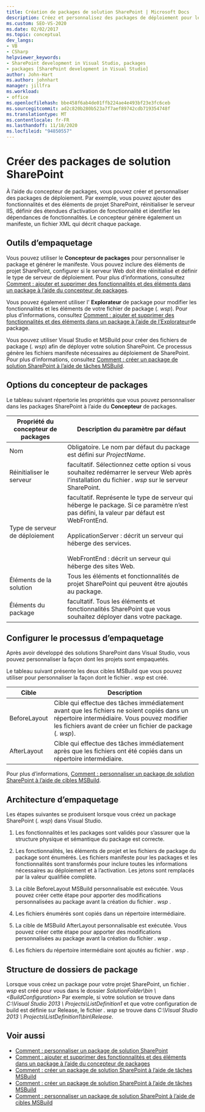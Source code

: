 ```yaml
---
title: Création de packages de solution SharePoint | Microsoft Docs
description: Créez et personnalisez des packages de déploiement pour les solutions SharePoint à l’aide du concepteur de packages. Explorez les outils d’empaquetage, les options du concepteur et la structure des dossiers.
ms.custom: SEO-VS-2020
ms.date: 02/02/2017
ms.topic: conceptual
dev_langs:
- VB
- CSharp
helpviewer_keywords:
- SharePoint development in Visual Studio, packages
- packages [SharePoint development in Visual Studio]
author: John-Hart
ms.author: johnhart
manager: jillfra
ms.workload:
- office
ms.openlocfilehash: bbe458f6ab4de01ffb224ae4e493bf23e3fc6ceb
ms.sourcegitcommit: ad2c820b280b523a7f7aef89742cdb719354748f
ms.translationtype: MT
ms.contentlocale: fr-FR
ms.lasthandoff: 11/18/2020
ms.locfileid: "94850557"
---
```

# <a name="create-sharepoint-solution-packages"></a>Créer des packages de solution SharePoint
  À l’aide du concepteur de packages, vous pouvez créer et personnaliser des packages de déploiement. Par exemple, vous pouvez ajouter des fonctionnalités et des éléments de projet SharePoint, réinitialiser le serveur IIS, définir des étendues d’activation de fonctionnalité et identifier les dépendances de fonctionnalités. Le concepteur génère également un manifeste, un fichier XML qui décrit chaque package.

## <a name="packaging-tools"></a>Outils d’empaquetage
 Vous pouvez utiliser le **Concepteur de packages** pour personnaliser le package et générer le manifeste. Vous pouvez inclure des éléments de projet SharePoint, configurer si le serveur Web doit être réinitialisé et définir le type de serveur de déploiement. Pour plus d’informations, consultez [Comment : ajouter et supprimer des fonctionnalités et des éléments dans un package à l’aide du concepteur de packages](../sharepoint/how-to-add-and-remove-features-and-items-to-a-package-by-using-the-package-designer.md).

 Vous pouvez également utiliser l' **Explorateur** de package pour modifier les fonctionnalités et les éléments de votre fichier de package (*. wsp*). Pour plus d’informations, consultez [Comment : ajouter et supprimer des fonctionnalités et des éléments dans un package à l’aide de l’Explorateur](../sharepoint/how-to-add-and-remove-features-and-items-to-a-package-by-using-the-packaging-explorer.md)de package.

 Vous pouvez utiliser Visual Studio et MSBuild pour créer des fichiers de package (*. wsp*) afin de déployer votre solution SharePoint. Ce processus génère les fichiers manifeste nécessaires au déploiement de SharePoint. Pour plus d’informations, consultez [Comment : créer un package de solution SharePoint à l’aide de tâches MSBuild](../sharepoint/how-to-create-a-sharepoint-solution-package-by-using-msbuild-tasks.md).

## <a name="package-designer-options"></a>Options du concepteur de packages
 Le tableau suivant répertorie les propriétés que vous pouvez personnaliser dans les packages SharePoint à l’aide du **Concepteur** de packages.

|Propriété du concepteur de packages|Description du paramètre par défaut|
|-------------------------------|------------------------------------|
|Nom|Obligatoire. Le nom par défaut du package est défini sur *ProjectName*.|
|Réinitialiser le serveur|facultatif. Sélectionnez cette option si vous souhaitez redémarrer le serveur Web après l’installation du fichier *. wsp* sur le serveur SharePoint.|
|Type de serveur de déploiement|facultatif. Représente le type de serveur qui héberge le package. Si ce paramètre n’est pas défini, la valeur par défaut est WebFrontEnd.<br /><br /> ApplicationServer : décrit un serveur qui héberge des services.<br /><br /> WebFrontEnd : décrit un serveur qui héberge des sites Web.|
|Éléments de la solution|Tous les éléments et fonctionnalités de projet SharePoint qui peuvent être ajoutés au package.|
|Éléments du package|facultatif. Tous les éléments et fonctionnalités SharePoint que vous souhaitez déployer dans votre package.|

## <a name="configure-the-packaging-process"></a>Configurer le processus d’empaquetage
 Après avoir développé des solutions SharePoint dans Visual Studio, vous pouvez personnaliser la façon dont les projets sont empaquetés.

 Le tableau suivant présente les deux cibles MSBuild que vous pouvez utiliser pour personnaliser la façon dont le fichier *. wsp* est créé.

|Cible|Description|
|------------|-----------------|
|BeforeLayout|Cible qui effectue des tâches immédiatement avant que les fichiers ne soient copiés dans un répertoire intermédiaire. Vous pouvez modifier les fichiers avant de créer un fichier de package (*. wsp*).|
|AfterLayout|Cible qui effectue des tâches immédiatement après que les fichiers ont été copiés dans un répertoire intermédiaire.|

 Pour plus d’informations, [Comment : personnaliser un package de solution SharePoint à l’aide de cibles MSBuild](../sharepoint/how-to-customize-a-sharepoint-solution-package-by-using-msbuild-targets.md).

## <a name="packaging-architecture"></a>Architecture d’empaquetage
 Les étapes suivantes se produisent lorsque vous créez un package SharePoint (*. wsp*) dans Visual Studio.

1. Les fonctionnalités et les packages sont validés pour s’assurer que la structure physique et sémantique du package est correcte.

2. Les fonctionnalités, les éléments de projet et les fichiers de package du package sont énumérés. Les fichiers manifeste pour les packages et les fonctionnalités sont transformés pour inclure toutes les informations nécessaires au déploiement et à l’activation. Les jetons sont remplacés par la valeur qualifiée complète.

3. La cible BeforeLayout MSBuild personnalisable est exécutée. Vous pouvez créer cette étape pour apporter des modifications personnalisées au package avant la création du fichier *. wsp* .

4. Les fichiers énumérés sont copiés dans un répertoire intermédiaire.

5. La cible de MSBuild AfterLayout personnalisable est exécutée. Vous pouvez créer cette étape pour apporter des modifications personnalisées au package avant la création du fichier *. wsp* .

6. Les fichiers du répertoire intermédiaire sont ajoutés au fichier *. wsp* .

## <a name="package-folder-structure"></a>Structure de dossiers de package
 Lorsque vous créez un package pour votre projet SharePoint, un fichier *. wsp* est créé pour vous dans le dossier *SolutionFolder\bin \\ \<BuildConfiguration>* Par exemple, si votre solution se trouve dans *C:\Visual Studio 2013 \ Projects\ListDefinition1* et que votre configuration de build est définie sur Release, le fichier *. wsp* se trouve dans *C:\Visual Studio 2013 \ Projects\ListDefinition1\bin\Release*.

## <a name="see-also"></a>Voir aussi
- [Comment : personnaliser un package de solution SharePoint](../sharepoint/how-to-customize-a-sharepoint-solution-package.md)
- [Comment : ajouter et supprimer des fonctionnalités et des éléments dans un package à l’aide du concepteur de packages](../sharepoint/how-to-add-and-remove-features-and-items-to-a-package-by-using-the-package-designer.md)
- [Comment : créer un package de solution SharePoint à l’aide de tâches MSBuild](../sharepoint/how-to-create-a-sharepoint-solution-package-by-using-msbuild-tasks.md)
- [Comment : créer un package de solution SharePoint à l’aide de tâches MSBuild](../sharepoint/how-to-create-a-sharepoint-solution-package-by-using-msbuild-tasks.md)
- [Comment : personnaliser un package de solution SharePoint à l’aide de cibles MSBuild](../sharepoint/how-to-customize-a-sharepoint-solution-package-by-using-msbuild-targets.md)
